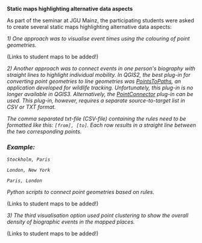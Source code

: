 <hr2><strong>Static maps highlighting alternative data aspects</strong></hr2>

As part of the seminar at JGU Mainz, the participating students were asked to create several static maps highlighting alternative data aspects:

<em>1) One approach was to visualise event times using the colouring of point geometries.</em>

(Links to student maps to be added!)

<em><p>2) Another approach was to connect events in one person's biography with straight lines to highlight individual mobility. In QGIS2, the best plug-in for converting point geometries to line geometries was <a href="https://plugins.qgis.org/plugins/pointstopaths_v02/">PointsToPaths</a>, an application developed for wildlife tracking. Unfortunately, this plug-in is no longer available in QGIS3. Alternatively, the <a href="https://plugins.qgis.org/plugins/PointConnector/">PointConnector</a> plug-in can be used. This plug-in, however, requires a separate source-to-target list in CSV or TXT format.</p>
  
<p>The comma separated txt-file (CSV-file) containing the rules need to be formatted like this: <code>[from], [to]</code>. Each row results in a straight line between the two corresponding points.</p>

<h3>Example:</h3>

<p><code>Stockholm, Paris</code>

<code>London, New York</code>

  <code>Paris, London</code></p>
  
<p><Users with coding skills can write <a href="https://docs.qgis.org/2.18/en/docs/user_manual/plugins/python_console.html">Python scripts</a> to connect point geometries based on rules.</p></em>

(Links to student maps to be added!)

<em>3) The third visualisation option used <em>point clustering</em> to show the overall density of biographic events in the mapped places.</em>

(Links to student maps to be added!)
